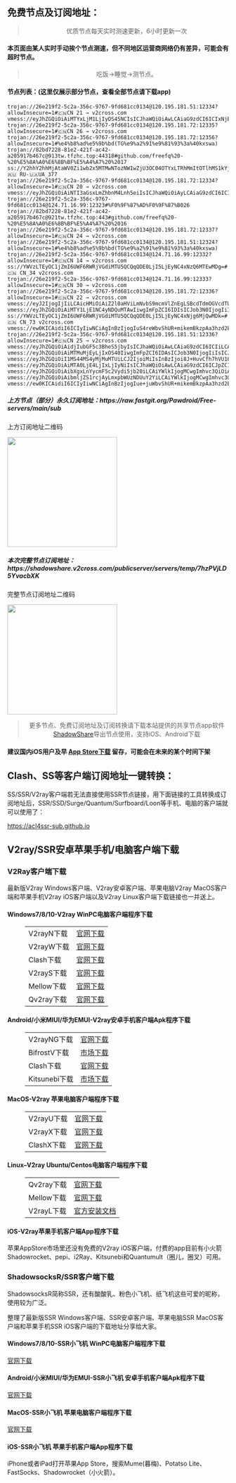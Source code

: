 
<h2>免费节点及订阅地址：</h2>
<blockquote>
<p style="text-align: center;">优质节点每天实时测速更新，6小时更新一次</p>
</blockquote>
<h4>本页面由某人实时手动挨个节点测速，但不同地区运营商网络仍有差异，可能会有超时节点。</h4>
<blockquote>
<p style="text-align: center;">吃饭->睡觉->测节点。</p>
</blockquote>
<h4>节点列表：(这里仅展示部分节点，查看全部节点请下载app)</h4>

```vmess://eyJhZGQiOiAiMTA0LjE4LjIxLjIyNiIsICJhaWQiOiAwLCAiaG9zdCI6ICJpZC1sYi52aGF4Lm5ldCIsICJpZCI6ICI2ZmVhMTY0OS00MjViLTQwOTItYmY1My0yOTc5MjE1MmM5MjUiLCAibmV0IjogIndzIiwgInBhdGgiOiAiL3NzaGtpdC9iemphYmhhLzYzMmJmNTYwYzEzNTQvIiwgInBvcnQiOiA4MCwgInBzIjogInYyY3Jvc3MuY29tIC0gXHU3ZjhlXHU1NmZkQ2xvdWRGbGFyZVx1NTE2Y1x1NTNmOENETlx1ODI4Mlx1NzBiOSA0MSIsICJ0bHMiOiAiIiwgInR5cGUiOiAiYXV0byIsICJzZWN1cml0eSI6ICJhdXRvIiwgInNraXAtY2VydC12ZXJpZnkiOiB0cnVlLCAic25pIjogImlkLWxiLnZoYXgubmV0In0=
trojan://26e219f2-5c2a-356c-9767-9fd681cc0134@120.195.181.51:12334?allowInsecure=1#🇨🇳CN 21 → v2cross.com
vmess://eyJhZGQiOiAiMTYxLjM1LjIyOS45NCIsICJhaWQiOiAwLCAiaG9zdCI6ICIxNjEuMzUuMjI5Ljk0IiwgImlkIjogIjI3ODQ4NzM5LTdlNjItNDEzOC05ZmQzLTA5OGE2Mzk2NGI2YiIsICJuZXQiOiAid3MiLCAicGF0aCI6ICIvdGVjaCIsICJwb3J0IjogNDQzLCAicHMiOiAidjJjcm9zcy5jb20gLSBcdTdmOGVcdTU2ZmQgIDE2IiwgInRscyI6ICJ0bHMiLCAidHlwZSI6ICJhdXRvIiwgInNlY3VyaXR5IjogImF1dG8iLCAic2tpcC1jZXJ0LXZlcmlmeSI6IHRydWUsICJzbmkiOiAiIn0=
trojan://26e219f2-5c2a-356c-9767-9fd681cc0134@120.195.181.72:12335?allowInsecure=1#🇨🇳CN 26 → v2cross.com
trojan://26e219f2-5c2a-356c-9767-9fd681cc0134@120.195.181.72:12356?allowInsecure=1#%e4%b8%ad%e5%9b%bd(TG%e9%a2%91%e9%81%93%3a%40kxswa)
trojan://82bd7228-81e2-421f-ac42-a205917b467c@913tw.tfzhc.top:44318#github.com/freefq%20-%20%E5%8A%A0%E6%8B%BF%E5%A4%A7%20%2017
ss://Y2hhY2hhMjAtaWV0Zi1wb2x5MTMwNTozNWIwZjU3OC04OTYxLTRhMmItOTlhMS1kYjk1NTVlNTIyZTRAbWYwMS54bXNzLnZpcDoxODg4OA==#Relay_🇷🇺 RU-🇺🇦UA_377
trojan://26e219f2-5c2a-356c-9767-9fd681cc0134@120.195.181.72:12334?allowInsecure=1#🇨🇳CN 20 → v2cross.com
vmess://eyJhZGQiOiAiNTI3aGsxLmZhbnM4Lnh5eiIsICJhaWQiOiAyLCAiaG9zdCI6ICI1MjdoazEuZmFuczgueHl6IiwgImlkIjogIjJjYzEwZjljLWZiMDItM2U0NS1iNjE5LWMzYjk4Y2RlOTEyYSIsICJuZXQiOiAid3MiLCAicGF0aCI6ICIvcmF5IiwgInBvcnQiOiA0NDMsICJwcyI6ICJnaXRodWIuY29tL2ZyZWVmcSAtIFx1NTJhMFx1NjJmZlx1NTkyNyAgMTIiLCAidGxzIjogInRscyIsICJ0eXBlIjogImF1dG8iLCAic2VjdXJpdHkiOiAiYXV0byIsICJza2lwLWNlcnQtdmVyaWZ5IjogdHJ1ZSwgInNuaSI6ICIifQ==
trojan://26e219f2-5c2a-356c-9767-9fd681cc0134@124.71.16.99:12323#%F0%9F%87%AD%F0%9F%87%B026
trojan://82bd7228-81e2-421f-ac42-a205917b467c@921tw.tfzhc.top:443#github.com/freefq%20-%20%E5%8A%A0%E6%8B%BF%E5%A4%A7%20%2016
trojan://26e219f2-5c2a-356c-9767-9fd681cc0134@120.195.181.72:12337?allowInsecure=1#🇨🇳CN 24 → v2cross.com
trojan://26e219f2-5c2a-356c-9767-9fd681cc0134@120.195.181.51:12324?allowInsecure=1#%e4%b8%ad%e5%9b%bd(TG%e9%a2%91%e9%81%93%3a%40kxswa)
trojan://26e219f2-5c2a-356c-9767-9fd681cc0134@124.71.16.99:12332?allowInsecure=1#🇨🇳CN 14 → v2cross.com
ss://YWVzLTEyOC1jZmI6UWF6RWRjVGdiMTU5QCQqQDE0LjI5LjEyNC4xNzQ6MTEwMDg=#🇨🇳 CN_34 v2cross.com
trojan://26e219f2-5c2a-356c-9767-9fd681cc0134@124.71.16.99:12333?allowInsecure=1#🇨🇳CN 30 → v2cross.com
trojan://26e219f2-5c2a-356c-9767-9fd681cc0134@120.195.181.72:12336?allowInsecure=1#🇨🇳CN 22 → v2cross.com
vmess://eyJ2IjogIjIiLCAicHMiOiAiZ2l0aHViLmNvbS9mcmVlZnEgLSBcdTdmOGVcdTU2ZmQgIDM5IiwgImFkZCI6ICIxNjEuMTI5LjM0LjEwMiIsICJwb3J0IjogIjQ0MyIsICJpZCI6ICJlYzczNjQ4Mi0xNzNlLTNlZmYtOTExNC1iNDlkZjgwNTZlN2QiLCAiYWlkIjogIjAiLCAic2N5IjogImF1dG8iLCAibmV0IjogIndzIiwgInR5cGUiOiAibm9uZSIsICJob3N0IjogIjE2MS4xMjkuMzQuMTAyIiwgInBhdGgiOiAiLyIsICJ0bHMiOiAidGxzIiwgInNuaSI6ICIiLCAiYWxwbiI6ICIifQ==
vmess://eyJhZGQiOiAiMTY1LjE1NC4yNDQuMTAwIiwgImFpZCI6IDIsICJob3N0IjogIiIsICJpZCI6ICIyY2MxMGY5Yy1mYjAyLTNlNDUtYjYxOS1jM2I5OGNkZTkxMmEiLCAibmV0IjogIndzIiwgInBhdGgiOiAiL3JheSIsICJwb3J0IjogNDQzLCAicHMiOiAidjJjcm9zcy5jb20gLSBcdTUyYTBcdTYyZmZcdTU5MjcgIDI0IiwgInRscyI6ICJ0bHMiLCAidHlwZSI6ICJhdXRvIiwgInNlY3VyaXR5IjogImF1dG8iLCAic2tpcC1jZXJ0LXZlcmlmeSI6IHRydWUsICJzbmkiOiAiIn0=
ss://YWVzLTEyOC1jZmI6UWF6RWRjVGdiMTU5QCQqQDE0LjI5LjEyNC4xNjg6MjQwMDk=#🇨🇳 CN_73 v2cross.com
vmess://ew0KICAidiI6ICIyIiwNCiAgInBzIjogIuS4reWbvShUR+mikemBkzpAa3hzd2EpIiwNCiAgImFkZCI6ICJ6ZmQtbW9ibGUuZ2F0a25xaC5jbiIsDQogICJwb3J0IjogIjE2MTA4IiwNCiAgImlkIjogImYxZDM5ZmUxLWJmYTMtMzRmZi04NmEyLTI5MjUwYWYwMzE4MyIsDQogICJhaWQiOiAiMCIsDQogICJzY3kiOiAiYXV0byIsDQogICJuZXQiOiAidGNwIiwNCiAgInR5cGUiOiAibm9uZSIsDQogICJob3N0IjogIiIsDQogICJwYXRoIjogIiIsDQogICJ0bHMiOiAiIiwNCiAgInNuaSI6ICIiDQp9
trojan://26e219f2-5c2a-356c-9767-9fd681cc0134@120.195.181.51:12336?allowInsecure=1#🇨🇳CN 25 → v2cross.com
vmess://eyJhZGQiOiAidjIubGF5c3BheS5jbyIsICJhaWQiOiAwLCAiaG9zdCI6ICIiLCAiaWQiOiAiMGM1YWRlYTgtY2ExOS00M2U0LTllNjYtMWRlZjJiYTBlNjYzIiwgIm5ldCI6ICJ0Y3AiLCAicGF0aCI6ICIiLCAicG9ydCI6IDU4NTU0LCAicHMiOiAidjJjcm9zcy5jb20gLSBcdTdmOGVcdTU2ZmRcdTdlYmRcdTdlYTZcdTVkZGVcdTRmMGFcdTUyMjlcdTUzYmZcdTVhMDFcdTVlYzlcdTY1YWZcdTdlZjRcdTVjMTRcdTY3NTFDb2xvQ3Jvc3NpbmdcdTY3MDlcdTk2NTBcdTUxNmNcdTUzZjggMTMiLCAidGxzIjogInRscyIsICJ0eXBlIjogImF1dG8iLCAic2VjdXJpdHkiOiAiYXV0byIsICJza2lwLWNlcnQtdmVyaWZ5IjogdHJ1ZSwgInNuaSI6ICIifQ==
vmess://eyJhZGQiOiAiMTMuMjEyLjIxOS40IiwgImFpZCI6IDAsICJob3N0IjogIiIsICJpZCI6ICI3NDQ2ZTlhOC0yNDI4LTQ2NjMtYmZiYy01ODFkZWRkMWIyY2IiLCAibmV0IjogInRjcCIsICJwYXRoIjogIi8iLCAicG9ydCI6IDQ2OTMzLCAicHMiOiAidjJjcm9zcy5jb20gLSBcdTY1YjBcdTUyYTBcdTU3NjFBbWF6b25cdTY1NzBcdTYzNmVcdTRlMmRcdTVmYzMgMTAiLCAidGxzIjogInRscyIsICJ0eXBlIjogImF1dG8iLCAic2VjdXJpdHkiOiAiYXV0byIsICJza2lwLWNlcnQtdmVyaWZ5IjogdHJ1ZSwgInNuaSI6ICIifQ==
vmess://eyJhZGQiOiI1MS44MS4yMjMuMTUiLCJ2IjoiMiIsInBzIjoi8J+HuvCfh7hVU185ODQiLCJwb3J0Ijo0NDMsImlkIjoiYzAxNTY0NTEtNGVmYi00NWUyLTg0ZmMtOGQzMTVjNDY1MGRiIiwiYWlkIjoiMzIiLCJuZXQiOiJ0Y3AiLCJ0eXBlIjoiIiwiaG9zdCI6IiIsInBhdGgiOiIvIiwidGxzIjoiIn0=
vmess://eyJhZGQiOiAiMTA0LjE4LjIxLjIyNiIsICJhaWQiOiAwLCAiaG9zdCI6ICJpZC1sYi52aGF4Lm5ldCIsICJpZCI6ICI2ZmVhMTY0OS00MjViLTQwOTItYmY1My0yOTc5MjE1MmM5MjUiLCAibmV0IjogIndzIiwgInBhdGgiOiAiL3NzaGtpdC9iemphYmhhLzYzMmJmNTYwYzEzNTQvIiwgInBvcnQiOiA4MCwgInBzIjogImdpdGh1Yi5jb20vZnJlZWZxIC0gXHU3ZjhlXHU1NmZkQ2xvdWRGbGFyZVx1NTE2Y1x1NTNmOENETlx1ODI4Mlx1NzBiOSAyMSIsICJ0bHMiOiAiIiwgInR5cGUiOiAiYXV0byIsICJzZWN1cml0eSI6ICJhdXRvIiwgInNraXAtY2VydC12ZXJpZnkiOiB0cnVlLCAic25pIjogImlkLWxiLnZoYXgubmV0In0=
vmess://eyJhZGQiOiAibXgxLnYycmF5c2Vydi5jb20iLCAiYWlkIjogMCwgImhvc3QiOiAiIiwgImlkIjogImYxYjQzOGE3LWI4ZjMtNGNkNy04YWNhLWQ1NGVmZGFmNjRlMyIsICJuZXQiOiAid3MiLCAicGF0aCI6ICIvc3Nob2NlYW4iLCAicG9ydCI6IDgwLCAicHMiOiAiZ2l0aHViLmNvbS9mcmVlZnEgLSBcdTZiMjdcdTZkMzIgIDMwIiwgInRscyI6ICIiLCAidHlwZSI6ICJhdXRvIiwgInNlY3VyaXR5IjogImF1dG8iLCAic2tpcC1jZXJ0LXZlcmlmeSI6IHRydWUsICJzbmkiOiAiIn0=
vmess://eyJhZGQiOiAibmljZS1rcjAyLmxpbWUzNDUuY2YiLCAiYWlkIjogMCwgImhvc3QiOiAiIiwgImlkIjogIjE3MTAxZjhmLWIxODQtNDc2MC04ZjkwLTZjYjQ2NDVkYTNiMiIsICJuZXQiOiAidGNwIiwgInBhdGgiOiAiIiwgInBvcnQiOiA0NDMsICJwcyI6ICJnaXRodWIuY29tL2ZyZWVmcSAtIFx1N2Y4ZVx1NTZmZEFtYXpvbiBFQzJcdTY3MGRcdTUyYTFcdTU2NjggMzIiLCAidGxzIjogInRscyIsICJ0eXBlIjogImF1dG8iLCAic2VjdXJpdHkiOiAiYXV0byIsICJza2lwLWNlcnQtdmVyaWZ5IjogdHJ1ZSwgInNuaSI6ICIifQ==
vmess://ew0KICAidiI6ICIyIiwNCiAgInBzIjogIue+juWbvShUR+mikemBkzpAa3hzd2EpIiwNCiAgImFkZCI6ICJjMTJzODAxLmphbWphbXMzLm5ldCIsDQogICJwb3J0IjogIjEyNjIzIiwNCiAgImlkIjogIjhmZjg3OGQxLWVhZjgtNGFmZC04Y2JiLTZkNjU3NTk2YWY2NCIsDQogICJhaWQiOiAiMCIsDQogICJzY3kiOiAiYXV0byIsDQogICJuZXQiOiAidGNwIiwNCiAgInR5cGUiOiAibm9uZSIsDQogICJob3N0IjogIiIsDQogICJwYXRoIjogIiIsDQogICJ0bHMiOiAiIiwNCiAgInNuaSI6ICIiDQp9
```
<h5>上方节点（部分）永久订阅地址：https://raw.fastgit.org/Pawdroid/Free-servers/main/sub</h5>
<p>上方订阅地址二维码</p>
<img src='https://raw.fastgit.org/Pawdroid/Free-servers/main/sub.png' width=250 height=250>
<h5>本次完整节点订阅地址：https://shadowshare.v2cross.com/publicserver/servers/temp/7hzPVjLD5YvacbXK</h5>
<p>完整节点订阅地址二维码</p>
<img src='http://shadowshare.v2cross.com/qrcode.png' width=250 height=250>
<blockquote style='text-align: center;'>更多节点、免费订阅地址及订阅转换请下载本站提供的共享节点app软件<a href='https://shadowshare.v2cross.com'>ShadowShare</a>导出节点使用，支持iOS、Android下载</blockquote>
<h4>建议国内iOS用户及早 <a href='https://apps.apple.com/cn/app/shadowshare/id1612647259'>App Store下载</a> 留存，可能会在未来的某个时间下架</h4>

<div class="nv-content-wrap entry-content">
<h2>Clash、SS等客户端订阅地址一键转换：</h2>
<p>SS/SSR/V2ray客户端若无法直接使用SSR节点链接，用下面链接的工具转换成订阅地址后，SSR/SSD/Surge/Quantum/Surfboard/Loon等手机、电脑的客户端就可以使用了：</p>
<p><a href="https://acl4ssr-sub.github.io" target="_blank" rel="noreferrer noopener nofollow">https://acl4ssr-sub.github.io</a></p>
<h2>V2ray/SSR安卓苹果手机/电脑客户端下载</h2>
<h3>V2Ray客户端下载</h3>
<p>最新版V2ray Windows客户端、V2ray安卓客户端、苹果电脑V2ray MacOS客户端和苹果手机V2ray iOS客户端以及V2ray Linux客户端下载链接也一并送上。</p>
<h4>Windows7/8/10-<strong>V2ray WinPC电脑客户端</strong>程序下载</h4>
<figure class="wp-block-table alignwide is-style-stripes"><table><tbody><tr><td>V2rayN下载</td><td><a href="https://github.com/2dust/v2rayN/releases" target="_blank" rel="noreferrer noopener">官网下载</a></td></tr><tr><td>V2rayW下载</td><td><a href="https://github.com/Cenmrev/V2RayW/releases" target="_blank" rel="noreferrer noopener">官网下载</a></td></tr><tr><td>Clash下载</td><td><a href="https://github.com/Fndroid/clash_for_windows_pkg/releases" target="_blank" rel="noreferrer noopener">官网下载</a></td></tr><tr><td>V2rayS下载</td><td><a href="https://github.com/Shinlor/V2RayS/releases" target="_blank" rel="noreferrer noopener">官网下载</a></td></tr><tr><td>Mellow下载</td><td><a href="https://github.com/mellow-io/mellow/releases" target="_blank" rel="noreferrer noopener">官网下载</a></td></tr><tr><td>Qv2ray下载</td><td><a href="https://github.com/Qv2ray/Qv2ray" target="_blank" rel="noreferrer noopener">官网下载</a></td></tr></tbody></table></figure>
<h4><strong>Android/小米MIUI/华为EMUI-V2ray安卓手机客户端</strong>Apk程序下载</h4>
<figure class="wp-block-table alignwide is-style-stripes"><table><tbody><tr><td>V2rayNG下载</td><td><a href="https://github.com/2dust/v2rayNG/releases" target="_blank" rel="noreferrer noopener">官网下载</a></td></tr><tr><td>BifrostV下载</td><td><a rel="noreferrer noopener" href="https://www.appsapk.com/downloading/latest/com.github.dawndiy.bifrostv-0.6.8.apk" target="_blank">市场下载</a></td></tr><tr><td>Clash下载</td><td><a href="https://github.com/Kr328/ClashForAndroid/releases" target="_blank" rel="noreferrer noopener">官网下载</a></td></tr><tr><td>Kitsunebi下载</td><td><a rel="noreferrer noopener" href="https://apkpure.com/kitsunebi/fun.kitsunebi.kitsunebi4android" target="_blank">市场下载</a></td></tr></tbody></table></figure>
<h4><strong>MacOS-V2ray <strong>苹果电脑</strong>客户端</strong>程序下载</h4>
<figure class="wp-block-table alignwide is-style-stripes"><table><tbody><tr><td>V2rayU下载</td><td><a href="https://github.com/yanue/V2rayU/releases" target="_blank" rel="noreferrer noopener">官网下载</a></td></tr><tr><td>V2rayX下载</td><td><a href="https://github.com/Cenmrev/V2RayX/releases" target="_blank" rel="noreferrer noopener">官网下载</a></td></tr><tr><td>ClashX下载</td><td><a href="https://github.com/yichengchen/clashX/releases" target="_blank" rel="noreferrer noopener">官网下载</a></td></tr></tbody></table></figure>
<h4><strong>Linux</strong>–<strong>V2ray Ubuntu/Centos电脑客户端</strong>程序下载</h4>
<figure class="wp-block-table alignwide is-style-stripes"><table><tbody><tr><td>Qv2ray下载</td><td><a href="https://github.com/Qv2ray/Qv2ray" target="_blank" rel="noreferrer noopener">官网下载</a></td></tr><tr><td>Mellow下载</td><td><a href="https://github.com/mellow-io/mellow/releases" target="_blank" rel="noreferrer noopener">官网下载</a></td></tr><tr><td>V2rayL下载</td><td><a rel="noreferrer noopener" href="https://github.com/jiangxufeng/v2rayL" target="_blank">官方安装文档</a></td></tr></tbody></table></figure>
<h4>iOS-<strong>V2ray苹果<strong>手机客户端</strong>App程序</strong>下载</h4>
<p>苹果AppStore市场里还没有免费的V2ray iOS客户端，付费的app目前有小火箭Shadowrocket、pepi、i2Ray、Kitsunebi和Quantumult（圈儿，圈叉）可用。</p>
<h3>ShadowsocksR/SSR客户端下载</h3>
<p>ShadowsocksR简称SSR，还有酸酸乳、粉色小飞机、纸飞机这些可爱的昵称，使用较为广泛。</p>
<p>整理了最新版SSR Windows客户端、SSR安卓客户端、苹果电脑SSR MacOS客户端和苹果手机SSR iOS客户端的下载地址分享给大家。</p>
<h4><strong>Windows7/8/10-<strong>SSR小飞机 WinPC电脑客户端</strong>程序下载</strong></h4>
<p><a rel="noreferrer noopener" href="https://github.com/shadowsocksrr/shadowsocksr-csharp/releases" target="_blank">官网下载</a></p>
<h4><strong><strong>Android/小米MIUI/华为EMUI-SSR小飞机 安卓手机客户端</strong>Apk程序下载</strong></h4>
<p><a rel="noreferrer noopener" href="https://github.com/shadowsocksrr/shadowsocksr-android/releases" target="_blank">官网下载</a></p>
<h4><strong><strong>MacOS-SSR小飞机 苹果电脑客户端</strong>程序下载</strong></h4>
<p><a href="https://github.com/qinyuhang/ShadowsocksX-NG-R/releases" target="_blank" rel="noreferrer noopener">官网下载</a></p>
<h4><strong>iOS-<strong>SSR小飞机 苹果手机客户端App程序</strong></strong>下载</h4>
<p>iPhone或者iPad打开苹果App Store，搜索Mume(暮梅)、Potatso Lite、FastSocks、Shadowrocket（小火箭）。</p>
